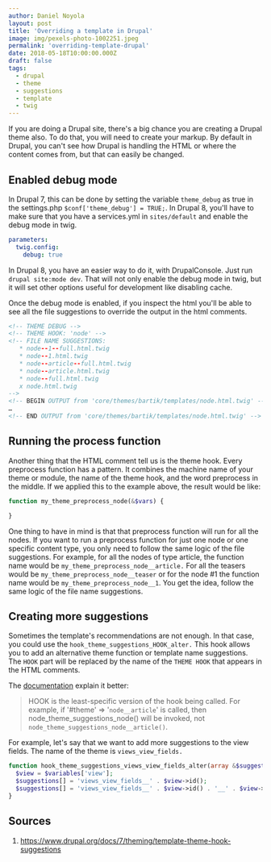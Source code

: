 ```yaml
---
author: Daniel Noyola
layout: post
title: 'Overriding a template in Drupal'
image: img/pexels-photo-1002251.jpeg
permalink: 'overriding-template-drupal'
date: 2018-05-18T10:00:00.000Z
draft: false
tags:
  - drupal
  - theme
  - suggestions
  - template
  - twig
---
```


If you are doing a Drupal site, there's a big chance you are creating a Drupal theme also. To do that, you will need to create your markup. By default in Drupal, you can't see how Drupal is handling the HTML or where the content comes from, but that can easily be changed.

## Enabled debug mode

In Drupal 7, this can be done by setting the variable `theme_debug` as true in the settings.php `$conf['theme_debug'] = TRUE;`. In Drupal 8, you'll have to make sure that you have a services.yml in `sites/default` and enable the debug mode in twig.

```yml
parameters:
  twig.config:
    debug: true
```

In Drupal 8, you have an easier way to do it, with DrupalConsole. Just run `drupal site:mode dev`. That will not only enable the debug mode in twig, but it will set other options useful for development like disabling cache.

Once the debug mode is enabled, if you inspect the html you'll be able to see all the file suggestions to override the output in the html comments.

```html
<!-- THEME DEBUG -->
<!-- THEME HOOK: 'node' -->
<!-- FILE NAME SUGGESTIONS:
   * node--1--full.html.twig
   * node--1.html.twig
   * node--article--full.html.twig
   * node--article.html.twig
   * node--full.html.twig
   x node.html.twig
-->
<!-- BEGIN OUTPUT from 'core/themes/bartik/templates/node.html.twig' -->
…
<!-- END OUTPUT from 'core/themes/bartik/templates/node.html.twig' -->
```

## Running the process function

Another thing that the HTML comment tell us is the theme hook. Every preprocess function has a pattern. It combines the machine name of your theme or module, the name of the theme hook, and the word preprocess in the middle. If we applied this to the example above, the result would be like:

```php
function my_theme_preprocess_node(&$vars) {

}
```

One thing to have in mind is that that preprocess function will run for all the nodes. If you want to run a preprocess function for just one node or one specific content type, you only need to follow the same logic of the file suggestions. For example, for all the nodes of type article, the function name would be `my_theme_preprocess_node__article.` For all the teasers would be `my_theme_preprocess_node__teaser` or for the node #1 the function name would be `my_theme_preprocess_node__1`. You get the idea, follow the same logic of the file name suggestions.

## Creating more suggestions

Sometimes the template's recommendations are not enough. In that case, you could use the `hook_theme_suggestions_HOOK_alter.` This hook allows you to add an alternative theme function or template name suggestions. The `HOOK` part will be replaced by the name of the `THEME HOOK` that appears in the HTML comments.

The [documentation](https://api.drupal.org/api/drupal/core%21lib%21Drupal%21Core%21Render%21theme.api.php/function/hook_theme_suggestions_HOOK_alter/8.5.x) explain it better:

> HOOK is the least-specific version of the hook being called. For example, if '#theme' => '`node__article`' is called, then node_theme_suggestions_node() will be invoked, not `node_theme_suggestions_node__article()`.

For example, let's say that we want to add more suggestions to the view fields. The name of the theme is `views_view_fields.`

```php
function hook_theme_suggestions_views_view_fields_alter(array &$suggestions, array $variables) {
  $view = $variables['view'];
  $suggestions[] = 'views_view_fields__' . $view->id();
  $suggestions[] = 'views_view_fields__' . $view->id() . '__' . $view->current_display;
}
```

## Sources

1. https://www.drupal.org/docs/7/theming/template-theme-hook-suggestions
